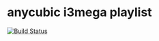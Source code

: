 # anycubic i3mega playlist

[![Build Status](https://travis-ci.com/louiscklaw/i3mega-playlist.svg?branch=develop)](https://travis-ci.com/louiscklaw/i3mega-playlist)
